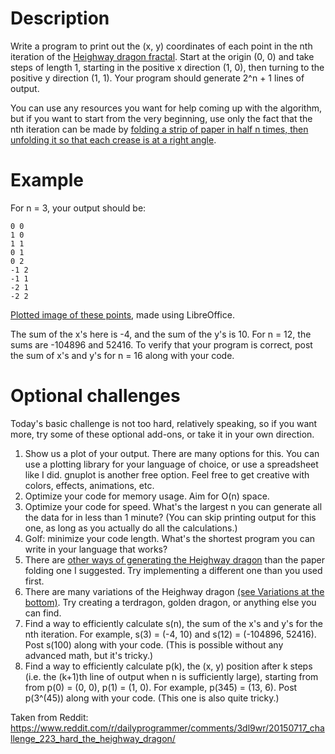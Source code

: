 # Description

Write a program to print out the (x, y) coordinates of each point in the nth iteration of the [Heighway dragon fractal](http://www-user.uni-bremen.de/schmuhl/fractals/dragon_curve_o12.png). Start at the origin (0, 0) and take steps of length 1, starting in the positive x direction (1, 0), then turning to the positive y direction (1, 1). Your program should generate 2^n + 1 lines of output.

You can use any resources you want for help coming up with the algorithm, but if you want to start from the very beginning, use only the fact that the nth iteration can be made by [folding a strip of paper in half n times, then unfolding it so that each crease is at a right angle](http://www.cutoutfoldup.com/images/0216-s03b.jpg).

# Example

For n = 3, your output should be:

    0 0
    1 0
    1 1
    0 1
    0 2
    -1 2
    -1 1
    -2 1
    -2 2

[Plotted image of these points](http://i.imgur.com/3sCzNyG.png), made using LibreOffice.

The sum of the x's here is -4, and the sum of the y's is 10. For n = 12, the sums are -104896 and 52416. To verify that your program is correct, post the sum of x's and y's for n = 16 along with your code.

# Optional challenges

Today's basic challenge is not too hard, relatively speaking, so if you want more, try some of these optional add-ons, or take it in your own direction.

1. Show us a plot of your output. There are many options for this. You can use a plotting library for your language of choice, or use a spreadsheet like I did. gnuplot is another free option. Feel free to get creative with colors, effects, animations, etc.
1. Optimize your code for memory usage. Aim for O(n) space.
1. Optimize your code for speed. What's the largest n you can generate all the data for in less than 1 minute? (You can skip printing output for this one, as long as you actually do all the calculations.)
1. Golf: minimize your code length. What's the shortest program you can write in your language that works?
1. There are [other ways of generating the Heighway dragon](http://i.imgur.com/n30yp.gif) than the paper folding one I suggested. Try implementing a different one than you used first.
1. There are many variations of the Heighway dragon [(see Variations at the bottom)](http://ecademy.agnesscott.edu/~lriddle/ifs/heighway/heighway.htm). Try creating a terdragon, golden dragon, or anything else you can find.
1. Find a way to efficiently calculate s(n), the sum of the x's and y's for the nth iteration. For example, s(3) = (-4, 10) and s(12) = (-104896, 52416). Post s(100) along with your code. (This is possible without any advanced math, but it's tricky.)
1. Find a way to efficiently calculate p(k), the (x, y) position after k steps (i.e. the (k+1)th line of output when n is sufficiently large), starting from from p(0) = (0, 0), p(1) = (1, 0). For example, p(345) = (13, 6). Post p(3^(45)) along with your code. (This one is also quite tricky.)

Taken from Reddit: https://www.reddit.com/r/dailyprogrammer/comments/3dl9wr/20150717_challenge_223_hard_the_heighway_dragon/